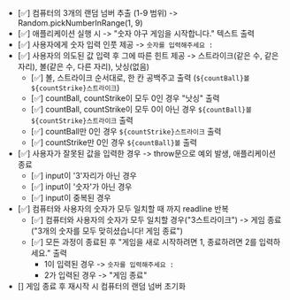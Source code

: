 - [✅] 컴퓨터의 3개의 랜덤 넘버 추출 (1-9 범위) -> Random.pickNumberInRange(1, 9)
- [✅] 애플리케이션 실행 시 -> "숫자 야구 게임을 시작합니다." 텍스트 출력
- [✅] 사용자에게 숫자 입력 인풋 제공 -> `숫자를 입력해주세요 : `
- [✅] 사용자의 의도된 값 입력 후 그에 따른 힌트 제공 -> 스트라이크(같은 수, 같은 자리), 볼(같은 수, 다른 자리), 낫싱(없음)
  - [✅] 볼, 스트라이크 순서대로, 한 칸 공백주고 출력 (`${countBall}볼 ${countStrike}스트라이크`)
  - [✅] countBall, countStrike이 모두 0인 경우 "낫싱" 출력
  - [✅] countBall, countStrike이 모두 0이 아닌 경우 `${countBall}볼 ${countStrike}스트라이크` 출력
  - [✅] countBall만 0인 경우 `${countStrike}스트라이크` 출력
  - [✅] countStrike만 0인 경우 `${countBall}볼` 출력
- [✅] 사용자가 잘못된 값을 입력한 경우 -> throw문으로 예외 발생, 애플리케이션 종료
  - [✅] input이 '3'자리가 아닌 경우
  - [✅] input이 '숫자'가 아닌 경우
  - [✅] input이 중복된 경우
- [✅] 컴퓨터와 사용자의 숫자가 모두 일치할 때 까지 readline 반복
  - [✅] 컴퓨터와 사용자의 숫자가 모두 일치할 경우("3스트라이크") -> 게임 종료("3개의 숫자를 모두 맞히셨습니다! 게임 종료")
  - [✅] 모든 과정이 종료된 후 "게임을 새로 시작하려면 1, 종료하려면 2를 입력하세요." 출력
    - 1이 입력된 경우 -> `숫자를 입력해주세요 : `
    - 2가 입력된 경우 -> "게임 종료"
- [] 게임 종료 후 재시작 시 컴퓨터의 랜덤 넘버 초기화
